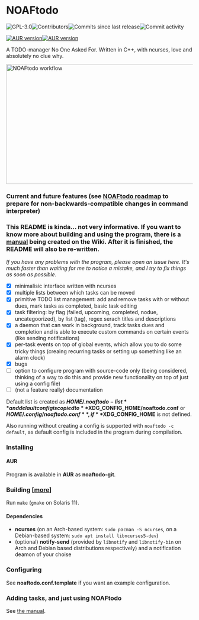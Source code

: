 # NOAFtodo

![GPL-3.0](https://img.shields.io/github/license/gregthemadmonk/noaftodo?style=flat-square)![Contributors](https://img.shields.io/github/contributors/gregthemadmonk/noaftodo?style=flat-square)![Commits since last release](https://img.shields.io/github/commits-since/gregthemadmonk/noaftodo/latest?style=flat-square)![Commit activity](https://img.shields.io/github/commit-activity/w/gregthemadmonk/noaftodo?style=flat-square)

[![AUR version](https://img.shields.io/aur/version/noaftodo-git?style=for-the-badge)](https://aur.archlinux.org/packages/noaftodo-git/)[![AUR version](https://img.shields.io/aur/last-modified/noaftodo-git?style=for-the-badge)](https://aur.archlinux.org/packages/noaftodo-git/)

A TODO-manager No One Asked For. Written in C++, with ncurses, love and absolutely no clue why.

<img src="workflow.gif" width="576" height="324" alt="NOAFtodo workflow"></img>

### Current and future features (see [NOAFtodo roadmap](https://github.com/GregTheMadMonk/noaftodo/projects/1) to prepare for non-backwards-compatible changes in command interpreter)
### This README is kinda... not very informative. If you want to know more about building and using the program, there is a [manual](https://github.com/GregTheMadMonk/noaftodo/wiki/Guide) being created on the Wiki. After it is finished, the README will also be re-written.
*If you have any problems with the program, please open an issue here. It's much faster than waiting for me to notice a mistake, and I try to fix things as soon as possible.*
- [x] minimalisic interface written with ncurses
- [x] multiple lists between which tasks can be moved
- [x] primitive TODO list management: add and remove tasks with or without dues, mark tasks as completed, basic task editing
- [x] task filtering: by flag (failed, upcoming, completed, nodue, uncategoorized), by list (tag), regex serach titles and descriptions
- [x] a daemon that can work in background, track tasks dues and completion and is able to execute custom commands on certain events (like sending notifications)
- [x] per-task events on top of global events, which allow you to do some tricky things (creaing recurring tasks or setting up something like an alarm clock)
- [x] bugs
- [ ] option to configure program with source-code only (being considered, thinking of a way to do this and provide new functionality on top of just using a config file)
- [ ] \(not a feature really\) documentation

Default list is created as **$HOME/.noaftodo-list** and delault config is copied to **$XDG_CONFIG_HOME/noaftodo.conf** or **$HOME/.config/noaftodo.conf**, if **$XDG_CONFIG_HOME** is not defined.

Also running without creating a config is supported with `noaftodo -c default`, as default config is included in the program during compilation.

### Installing
#### AUR
Program is available in **AUR** as **noaftodo-git**.

### Building [[more](https://github.com/GregTheMadMonk/noaftodo/wiki/Guide#building)]
Run `make` (`gmake` on Solaris 11).

#### Dependencies
* **ncurses** (on an Arch-based system: `sudo pacman -S ncurses`, on a Debian-based system: `sudo apt install libncurses5-dev`)
* (optional) **notify-send** (provided by `libnotify` and `libnotify-bin` on Arch and Debian based distributions respectively) and a notification deamon of your choise

### Configuring
See **noaftodo.conf.template** if you want an example configuration.

### Adding tasks, and just using NOAFtodo
See [the manual](https://github.com/GregTheMadMonk/noaftodo/wiki/Guide).
